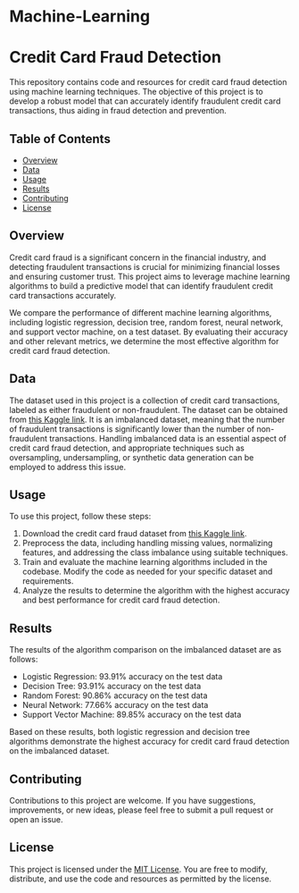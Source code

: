 # Machine-Learning

# Credit Card Fraud Detection

This repository contains code and resources for credit card fraud detection using machine learning techniques. The objective of this project is to develop a robust model that can accurately identify fraudulent credit card transactions, thus aiding in fraud detection and prevention.

## Table of Contents

- [Overview](#overview)
- [Data](#data)
- [Usage](#usage)
- [Results](#results)
- [Contributing](#contributing)
- [License](#license)

## Overview

Credit card fraud is a significant concern in the financial industry, and detecting fraudulent transactions is crucial for minimizing financial losses and ensuring customer trust. This project aims to leverage machine learning algorithms to build a predictive model that can identify fraudulent credit card transactions accurately.

We compare the performance of different machine learning algorithms, including logistic regression, decision tree, random forest, neural network, and support vector machine, on a test dataset. By evaluating their accuracy and other relevant metrics, we determine the most effective algorithm for credit card fraud detection.

## Data

The dataset used in this project is a collection of credit card transactions, labeled as either fraudulent or non-fraudulent. The dataset can be obtained from [this Kaggle link](https://www.kaggle.com/datasets/mlg-ulb/creditcardfraud). It is an imbalanced dataset, meaning that the number of fraudulent transactions is significantly lower than the number of non-fraudulent transactions. Handling imbalanced data is an essential aspect of credit card fraud detection, and appropriate techniques such as oversampling, undersampling, or synthetic data generation can be employed to address this issue.

## Usage

To use this project, follow these steps:

1. Download the credit card fraud dataset from [this Kaggle link](https://www.kaggle.com/datasets/mlg-ulb/creditcardfraud).
2. Preprocess the data, including handling missing values, normalizing features, and addressing the class imbalance using suitable techniques.
3. Train and evaluate the machine learning algorithms included in the codebase. Modify the code as needed for your specific dataset and requirements.
4. Analyze the results to determine the algorithm with the highest accuracy and best performance for credit card fraud detection.

## Results

The results of the algorithm comparison on the imbalanced dataset are as follows:

- Logistic Regression: 93.91% accuracy on the test data
- Decision Tree: 93.91% accuracy on the test data
- Random Forest: 90.86% accuracy on the test data
- Neural Network: 77.66% accuracy on the test data
- Support Vector Machine: 89.85% accuracy on the test data

Based on these results, both logistic regression and decision tree algorithms demonstrate the highest accuracy for credit card fraud detection on the imbalanced dataset.

## Contributing

Contributions to this project are welcome. If you have suggestions, improvements, or new ideas, please feel free to submit a pull request or open an issue.

## License

This project is licensed under the [MIT License](LICENSE). You are free to modify, distribute, and use the code and resources as permitted by the license.
